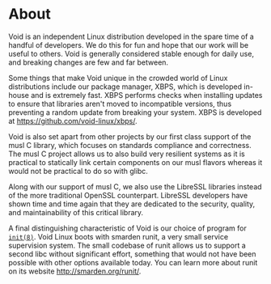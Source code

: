 # About

Void is an independent Linux distribution developed in the spare time of a
handful of developers. We do this for fun and hope that our work will be useful
to others. Void is generally considered stable enough for daily use, and
breaking changes are few and far between.

Some things that make Void unique in the crowded world of Linux distributions
include our package manager, XBPS, which is developed in-house and is extremely
fast. XBPS performs checks when installing updates to ensure that libraries
aren't moved to incompatible versions, thus preventing a random update from
breaking your system. XBPS is developed at
<https://github.com/void-linux/xbps/>.

Void is also set apart from other projects by our first class support of the
musl C library, which focuses on standards compliance and correctness. The musl
C project allows us to also build very resilient systems as it is practical to
statically link certain components on our musl flavors whereas it would not be
practical to do so with glibc.

Along with our support of musl C, we also use the LibreSSL libraries instead of
the more traditional OpenSSL counterpart. LibreSSL developers have shown time
and time again that they are dedicated to the security, quality, and
maintainability of this critical library.

A final distinguishing characteristic of Void is our choice of program for
[`init(8)`](https://man.voidlinux.org/init.8). Void Linux boots with smarden
runit, a very small service supervision system. The small codebase of runit
allows us to support a second libc without significant effort, something that
would not have been possible with other options available today. You can learn
more about runit on its website <http://smarden.org/runit/>.
